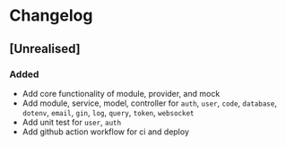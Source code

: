 # Changelog

## [Unrealised]

### Added

- Add core functionality of module, provider, and mock
- Add module, service, model, controller for `auth`, `user`, `code`, `database`, `dotenv`, `email`, `gin`, `log`, `query`, `token`, `websocket`
- Add unit test for `user`, `auth`
- Add github action workflow for ci and deploy
